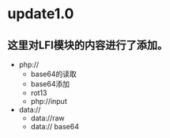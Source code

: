 # update1.0
## 这里对LFI模块的内容进行了添加。
- php://
  - base64的读取
  - base64添加
  - rot13
  - php://input
- data://
  - data://raw
  - data:// base64
